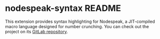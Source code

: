 # nodespeak-syntax README

This extension provides syntax highlighting for Nodespeak, a JIT-compiled
macro language designed for number crunching. You can check out the project on
its [GitLab repository](https://gitlab.com/Code_Cube/nodespeak-compiler).